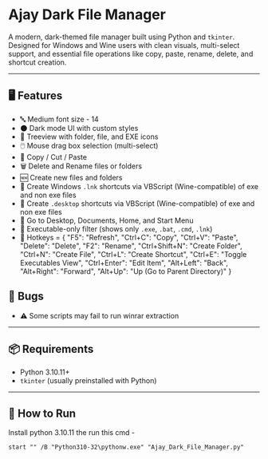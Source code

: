 # Ajay Dark File Manager

A modern, dark-themed file manager built using Python and `tkinter`.  
Designed for Windows and Wine users with clean visuals, multi-select support, and essential file operations like copy, paste, rename, delete, and shortcut creation.

---

## 🖥️ Features

- 🔤 Medium font size - 14
- 🌑 Dark mode UI with custom styles
- 📁 Treeview with folder, file, and EXE icons
- 🖱️ Mouse drag box selection (multi-select)
- 🔁 Copy / Cut / Paste
- 🗑️ Delete and Rename files or folders
- 🆕 Create new files and folders
- 🧷 Create Windows `.lnk` shortcuts via VBScript (Wine-compatible) of exe and non exe files
- 🧷 Create `.desktop` shortcuts via VBScript (Wine-compatible) of exe and non exe files
- 📂 Go to Desktop, Documents, Home, and Start Menu
- 📜 Executable-only filter (shows only `.exe`, `.bat`, `.cmd`, `.lnk`)
- 🔐 Hotkeys = {
    "F5": "Refresh",
    "Ctrl+C": "Copy",
    "Ctrl+V": "Paste",
    "Delete": "Delete",
    "F2": "Rename",
    "Ctrl+Shift+N": "Create Folder",
    "Ctrl+N": "Create File",
    "Ctrl+L": "Create Shortcut",
    "Ctrl+E": "Toggle Executables View",
    "Ctrl+Enter": "Edit Item",
    "Alt+Left": "Back",
    "Alt+Right": "Forward",
    "Alt+Up": "Up (Go to Parent Directory)"
}

## 🐞 Bugs

- ⚠️ Some scripts may fail to run winrar extraction

---

## 📦 Requirements

- Python 3.10.11+
- `tkinter` (usually preinstalled with Python)

---

## 🚀 How to Run

Install python 3.10.11 the run this cmd -

`start "" /B "Python310-32\pythonw.exe" "Ajay_Dark_File_Manager.py"`





